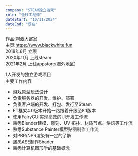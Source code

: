 ```yaml
---
company: "STEAM独立游戏"
role: "全栈工程师"
dateStart: "10/11/2024"
dateEnd: "现在"
---
```

作品:刺激大富翁  
主页:https://www.blackwhite.fun  
2018年6月 立项  
2020年11月 上线steam  
2021年2月 上线appstore(海外地区)  

1人开发的独立游戏项目  
主要工作内容  

* 游戏原型玩法设计  
* 负责服务器的开发、维护、部署  
* 负责客户端的开发、打包、发行至Steam  
* ET框架4.0版本开始一路跟着升级至8.1版本  
* 使用FairyGUI实现高效的UI开发工作流  
* 熟悉Blender建模、雕刻、UV 拓扑、材质节点、烘焙等工作流  
* 熟悉Substance Painter模型贴图制作工作流  
* 对PBR/NPR渲染有一定的了解  
* 熟悉ASE制作Shader
* 熟悉计算机图形学的基础概念  
